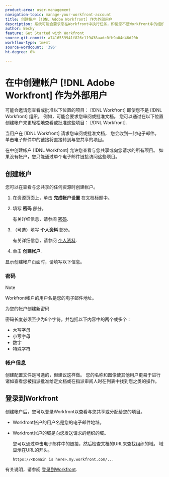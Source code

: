```yaml
---
product-area: user-management
navigation-topic: manage-your-workfront-account
title: 创建帐户 [!DNL Adobe Workfront] 作为外部用户
description: 系统可能会要求您在Workfront中执行任务，即使您不是Workfront中的组织的成员。 您可以通过在Workfront中创建帐户来更轻松地完成这项工作。
author: Becky
feature: Get Started with Workfront
source-git-commit: a7416559941f826c119438aadc0fb9a04d46d20b
workflow-type: tm+mt
source-wordcount: '396'
ht-degree: 0%

---
```


# 在中创建帐户 [!DNL Adobe Workfront] 作为外部用户

可能会邀请您查看或批准以下位置的项目： [!DNL Workfront] 即使您不是 [!DNL Workfront] 组织。 例如，可能会要求您审阅或批准文档。 您可以通过在以下位置创建帐户来更轻松地查看或批准这些项目： [!DNL Workfront].

当用户在 [!DNL Workfront] 请求您审阅或批准文档， <!--or shares a Workfront object such as a report or Board with you, -->您会收到一封电子邮件。 单击电子邮件中的链接将直接转到与您共享的项目。

在中创建帐户 [!DNL Workfront] 允许您查看与您共享或向您请求的所有项目。 如果没有帐户，您只能通过单个电子邮件链接访问这些项目。

## 创建帐户

您可以在查看与您共享的任何资源时创建帐户。

1. 在资源页面上，单击 **完成帐户设置** 在文档标题中。

1. 填写 **密码** 部分。

   有关详细信息，请参阅 [密码](#password).

1. （可选）填写 **个人资料** 部分。

   有关详细信息，请参阅 [个人资料](#profile).

1. 单击 **创建帐户**.


显示创建帐户页面时，请填写以下信息。

### 密码

>[!NOTE]
>
>Workfront帐户的用户名是您的电子邮件地址。

为您的帐户创建新密码

密码长度必须至少为8个字符，并包括以下内容中的两个或多个：

* 大写字母
* 小写字母
* 数字
* 特殊字符

### 帐户信息

创建配置文件是可选的，但建议这样做。 您的名称和图像使其他用户更易于进行诸如查看您被指派批准给定文档或在指派审阅人时在列表中找到您之类的操作。

## 登录到Workfront

创建帐户后，您可以登录Workfront以查看与您共享或分配给您的项目。

* Workfront帐户的用户名是您的电子邮件地址。
* Workfront帐户的域是向您发送请求的组织的域。

  您可以通过单击电子邮件中的链接，然后检查文档的URL来查找组织的域。 域显示在URL的开头。

  `https://<Domain is here>.my.workfront.com/...`

有关说明，请参阅 [登录到Workfront](/help/quicksilver/workfront-basics/manage-your-account-and-profile/managing-your-workfront-account/log-in-to-workfront.md).
